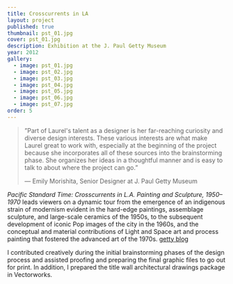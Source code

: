```yaml
---
title: Crosscurrents in LA
layout: project
published: true
thumbnail: pst_01.jpg
cover: pst_01.jpg
description: Exhibition at the J. Paul Getty Museum
year: 2012
gallery:
  - image: pst_01.jpg
  - image: pst_02.jpg
  - image: pst_03.jpg
  - image: pst_04.jpg
  - image: pst_05.jpg
  - image: pst_06.jpg
  - image: pst_07.jpg
order: 5
---
```


> ”Part of Laurel's talent as a designer is her far-reaching curiosity and
> diverse design interests. These various interests are what make Laurel great
> to work with, especially at the beginning of the project because she
> incorporates all of these sources into the brainstorming phase. She organizes
> her ideas in a thoughtful manner and is easy to talk to about where the
> project can go.”   
>   
> &mdash; Emily Morishita, Senior Designer at J. Paul Getty Museum

_Pacific Standard Time: Crosscurrents in L.A. Painting and Sculpture, 1950–1970_
leads viewers on a dynamic tour from the emergence of an indigenous strain of
modernism evident in the hard-edge paintings, assemblage sculpture, and
large-scale ceramics of the 1950s, to the subsequent development of iconic Pop
images of the city in the 1960s, and the conceptual and material contributions
of Light and Space art and process painting that fostered the advanced art of
the 1970s. [getty blog](http://blogs.getty.edu/pacificstandardtime/exhibitions-and-events/crosscurrents/#sthash.T6EXEz7I.dpuf)

I contributed creatively during the initial brainstorming phases of the design
process and assisted proofing and preparing the final graphic files to go out
for print. In addition, I prepared the title wall architectural drawings package
in Vectorworks.
